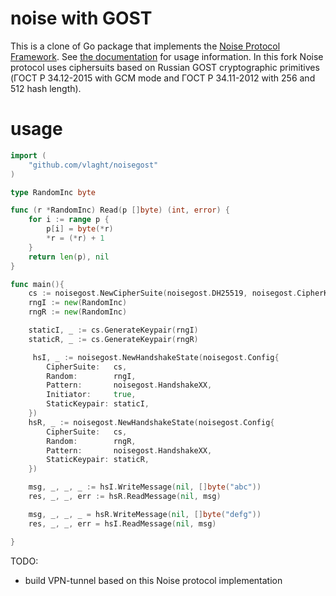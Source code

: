 # noise with GOST

This is a clone of Go package that implements the [Noise Protocol
Framework](https://noiseprotocol.org). See [the
documentation](https://godoc.org/github.com/flynn/noise) for usage information. In this fork Noise protocol uses ciphersuits based on Russian GOST cryptographic primitives (ГОСТ Р 34.12-2015 with GCM mode and ГОСТ Р 34.11-2012 with 256 and 512 hash length).

# usage
```go
import (
	"github.com/vlaght/noisegost"
)

type RandomInc byte

func (r *RandomInc) Read(p []byte) (int, error) {
	for i := range p {
		p[i] = byte(*r)
		*r = (*r) + 1
	}
	return len(p), nil
}

func main(){
 	cs := noisegost.NewCipherSuite(noisegost.DH25519, noisegost.CipherKuznechik, noisegost.HashStreebog256)
	rngI := new(RandomInc)
	rngR := new(RandomInc)

	staticI, _ := cs.GenerateKeypair(rngI)
	staticR, _ := cs.GenerateKeypair(rngR)

	 hsI, _ := noisegost.NewHandshakeState(noisegost.Config{
		CipherSuite:   cs,
		Random:        rngI,
		Pattern:       noisegost.HandshakeXX,
		Initiator:     true,
		StaticKeypair: staticI,
	})
	hsR, _ := noisegost.NewHandshakeState(noisegost.Config{
		CipherSuite:   cs,
		Random:        rngR,
		Pattern:       noisegost.HandshakeXX,
		StaticKeypair: staticR,
	})

	msg, _, _, _ := hsI.WriteMessage(nil, []byte("abc"))
	res, _, _, err := hsR.ReadMessage(nil, msg)

	msg, _, _, _ = hsR.WriteMessage(nil, []byte("defg"))
	res, _, _, err = hsI.ReadMessage(nil, msg)

}
```

TODO:
 - build VPN-tunnel based on this Noise protocol implementation


